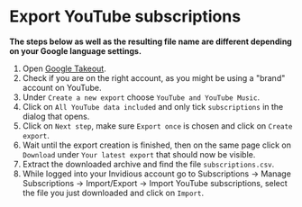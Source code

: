 # Export YouTube subscriptions

**The steps below as well as the resulting file name are different depending on your Google language
settings.**

1. Open [Google Takeout](https://takeout.google.com/takeout/custom/youtube).
2. Check if you are on the right account, as you might be using a "brand" account on YouTube.
3. Under `Create a new export` choose `YouTube and YouTube Music`.
4. Click on `All YouTube data included` and only tick `subscriptions` in the dialog that opens.
5. Click on `Next step`, make sure `Export once` is chosen and click on `Create export`.
6. Wait until the export creation is finished, then on the same page click on `Download` under
   `Your latest export` that should now be visible.
6. Extract the downloaded archive and find the file `subscriptions.csv`.
7. While logged into your Invidious account go to Subscriptions -> Manage Subscriptions ->
   Import/Export -> Import YouTube subscriptions, select the file you just downloaded and click on
   `Import`.
